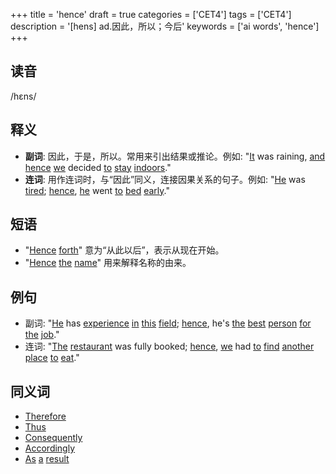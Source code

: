 +++
title = 'hence'
draft = true
categories = ['CET4']
tags = ['CET4']
description = '[hens] ad.因此，所以；今后'
keywords = ['ai words', 'hence']
+++

## 读音
/hɛns/

## 释义
- **副词**: 因此，于是，所以。常用来引出结果或推论。例如: "[It](/zh/post/it/) was raining, [and](/zh/post/and/) [hence](/zh/post/hence/) [we](/zh/post/we/) decided [to](/zh/post/to/) [stay](/zh/post/stay/) [indoors](/zh/post/indoors/)."
- **连词**: 用作连词时，与“因此”同义，连接因果关系的句子。例如: "[He](/zh/post/he/) was [tired](/zh/post/tired/); [hence](/zh/post/hence/), [he](/zh/post/he/) went [to](/zh/post/to/) [bed](/zh/post/bed/) [early](/zh/post/early/)."

## 短语
- "[Hence](/zh/post/hence/) [forth](/zh/post/forth/)" 意为“从此以后”，表示从现在开始。
- "[Hence](/zh/post/hence/) [the](/zh/post/the/) [name](/zh/post/name/)" 用来解释名称的由来。

## 例句
- 副词: "[He](/zh/post/he/) has [experience](/zh/post/experience/) [in](/zh/post/in/) [this](/zh/post/this/) [field](/zh/post/field/); [hence](/zh/post/hence/), he's [the](/zh/post/the/) [best](/zh/post/best/) [person](/zh/post/person/) [for](/zh/post/for/) [the](/zh/post/the/) [job](/zh/post/job/)."
- 连词: "[The](/zh/post/the/) [restaurant](/zh/post/restaurant/) was fully booked; [hence](/zh/post/hence/), [we](/zh/post/we/) had [to](/zh/post/to/) [find](/zh/post/find/) [another](/zh/post/another/) [place](/zh/post/place/) [to](/zh/post/to/) [eat](/zh/post/eat/)."

## 同义词
- [Therefore](/zh/post/therefore/)
- [Thus](/zh/post/thus/)
- [Consequently](/zh/post/consequently/)
- [Accordingly](/zh/post/accordingly/)
- [As](/zh/post/as/) [a](/zh/post/a/) [result](/zh/post/result/)
